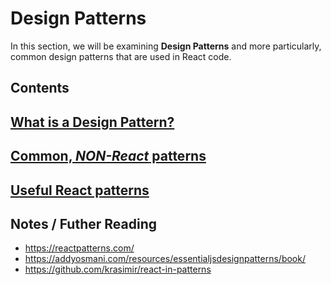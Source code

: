 # Design Patterns
In this section, we will be examining **Design Patterns** and more particularly, common design patterns that are used in React code.

## Contents

## [What is a Design Pattern?](https://github.com/mottaquikarim/c4q-content-staging/tree/master/DesignPatterns/WhatIsADesignPattern)
## [Common, *NON-React* patterns](https://github.com/mottaquikarim/c4q-content-staging/tree/master/DesignPatterns/CommonNONReactPatterns)
## [Useful React patterns](https://github.com/mottaquikarim/c4q-content-staging/tree/master/DesignPatterns/UsefulReactPatterns)

## Notes / Futher Reading

* https://reactpatterns.com/
* https://addyosmani.com/resources/essentialjsdesignpatterns/book/
* https://github.com/krasimir/react-in-patterns
